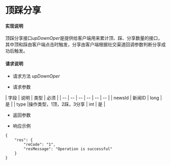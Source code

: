 # 顶踩分享

#### **实现说明**  

顶踩分享接口*upDownOper*是提供给客户端用来累计顶、踩、分享数量的接口，其中顶和踩由客户端点击时触发，分享由客户端根据社交渠道回调参数判断分享成功后触发。

#### **请求说明**

* 请求方法 *upDownOper*

* 请求参数

| 字段 | 说明 | 类型 | 必须 |
| -- | -- | -- | -- | -- | -- |
| newsId | 新闻ID | long | 是 |
| type |操作类型，1顶，2踩，3分享 | int | 是 |
* 返回参数

* 响应示例

```
{
    "res": {
        "reCode": "1", 
        "resMessage": "Operation is successful"
    }
}
```